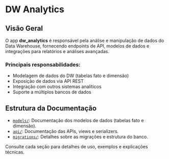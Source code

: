 # DW Analytics

## Visão Geral

O app **dw_analytics** é responsável pela análise e manipulação de dados do Data Warehouse, fornecendo endpoints de API, modelos de dados e integrações para relatórios e análises avançadas.

### Principais responsabilidades:
- Modelagem de dados do DW (tabelas fato e dimensão)
- Exposição de dados via API REST
- Integração com outros sistemas analíticos
- Suporte a múltiplos bancos de dados

## Estrutura da Documentação

- [`models/`](./models/): Documentação dos modelos de dados (tabelas fato e dimensão).
- [`api/`](./api/): Documentação das APIs, views e serializers.
- [`migrations/`](./migrations/): Detalhes sobre as migrações e estrutura do banco.

Consulte cada seção para detalhes de uso, exemplos e explicações técnicas.
